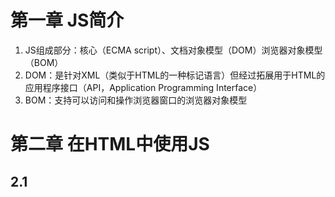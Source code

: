 # 第一章 JS简介

1.  JS组成部分：核心（ECMA script）、文档对象模型（DOM）浏览器对象模型（BOM）
2. DOM：是针对XML（类似于HTML的一种标记语言）但经过拓展用于HTML的应用程序接口（API，Application Programming Interface）
3. BOM：支持可以访问和操作浏览器窗口的浏览器对象模型

# 第二章 在HTML中使用JS

## 2.1<script>元素



1. 插入JS的方法：使用<script>元素

2. 在元素<script>中嵌入JS代码时只需为其制定type属性，然后JS放入即可

   示例：

   ```javascript
   <script type="text/javascript">    
       function sayHi(){         
       alert("Hi!");     } 
   </script> 
   ```

   

3. 当通过<script>元素来包含外部JS文件时，src属性就为必须的。是一个指向外部JS文件的连接

   示例：

   ```javascript
   <script type="text/javascript" src="example.js">
       </scrip>
   ```

   

### 2.1.1标签的位置

传统的将<script>元素放在head中，现在放在body里

### 2.1.2延迟脚本

在标签中定义了defer属性，使用后可以延迟执行

示例：

```javascript 
<!DOCTYPE html> 
    <html>  
    <head>    
    <title>Example HTML Page</title>     
<script type="text/javascript" defer="defer" src="example1.js"></script>     <script type="text/javascript" defer="defer" src="example2.js"></script>   </head>  
<body>    
    <!-- 这里放内容 -->   
    </body> 
</html>
```



### 2.1.3异步脚本

定义了async属性，跟defer属性类似，可以让脚本文件先后执行（不能保证执行顺序）

示例：

```javascript
<!DOCTYPE html>
    <html>     
    
    <head>     <title>Example HTML Page</title> 
<script type="text/javascript" async src="example1.js"></script> 
<script type="text/javascript" async src="example2.js"></script>   
</head>   
<body>     
    <!-- 这里放内容 -->  
    </body> 
</html>
```

## 2.2嵌入代码与外部文件

使用外部文件的优点：

1. 可维护性
2. 可缓存
3. 适应未来

## 2.3文档模式

## 2.4<noscript>元素

# 第三章 基本概念

## 3.1语法

### 3.1.1区分大小写

### 3.1.2标识符

1.  第一个字符必须是一个字母、下划线（_）或一个美元符号（$） 
2.  其他字符可以是字母、下划线、美元符号或数字 

### 3.1.3注释

使用了C风格

示例1：

```c
//单行注释
```

示例2：

```c
/*
* 这是一个多行
* （块级）注释（2 3行的*不是必须的）
*/
```

### 3.1.4严格模式

启用时，在顶部添加以下代码

 "use strict";

示例：

```javascript
function doSomething(){  
    "use strict";    
    //函数体
} 
```

### 3.1.5语句

记得要打;｛｝呀

## 3.2关键字和保留字

 ## 3.3变量

ECMAScript的变量是松散型，即可用来保存任何类型的数据。用var声明即可（var所声明的为局部变量）

示例：

```javascript
function test(){
    var message = "hi"; // 局部变量
} 
test(); 
alert(message); // 错误！
```

改正：(省略var使message变为全局变量但须调用test函数后才可使其有定义)

```javascript
function test(){   
    message = "hi"; // 全局变量
} 
test(); 
alert(message); // "hi
```

## 3.4数据类型

### 3.4.1typeof操作符

定义：检测给定变量的数据类型

1.  "undefined"——如果这个值未定义 
2.  "boolean"——如果这个值是布尔值 
3.  "string"——如果这个值是字符串 
4.  "number"——如果这个值是数值 
5.  "object"——如果这个值是对象或**null**
6.   "function"——如果这个值是函数 

示例：

```javascript
var message = "some string"; 
alert(typeof message);     // "string"
alert(typeof(message));    // "string" 
alert(typeof 95);          // "number
```

### 3.4.2Undefined类型

在未var变量时，变量为undefined。

示例：

```javascript
var message; // 这个变量声明之后默认取得了undefined值
// 下面这个变量并没有声明
// var age 
alert(message);     // 
"undefined" alert(age);         // 产生错误
```

### 3.4.3Null类型

用typeof检测null时，返回为OBJ（因为Null值表示一个空对象指针）

### 3.4.4Boolean类型

只有true与false两种值

### 3.4.5Number类型

1. 十的表示

示例：

```javascript
var floatNum = 3.125e7;   // 等于31250000 
```

2. 不要测试某个**特定**的浮点数值

3. isNaN（）函数

示例：

```javascript
alert(isNaN(NaN));         //true 
alert(isNaN(10));          //false（10是一个数值）
alert(isNaN("10"));        //false（可以被转换成数值10）
alert(isNaN("blue"));      //true（不能转换成数值）
alert(isNaN(true));        //false（可以被转换成数值1）
```

4. 数值转换  

    如果是Boolean值，true和false将分别被转换为1和0。

   如果是数字值，只是简单的传入和返回。

   如果是null值，返回0。

   如果是undefined，返回NaN。

   如果是字符串，会遵循规则。P48

   如果是对象，则调用对象的valueOf()方法，然后依照前面的规则转换返回的值

### 3.4.6String类型

1. 定义：String类型用于表示由零或多个16位Unicode字符组成的字符序列，即字符串（双单引号都可以表示）
2. 字面量（具体在P51）换行\n 制表\t 空格\r
3. 特点：ECMAScript中的字符串是不可变的，也就是说，字符串一旦创建，它们的值就不能改变

示例：

```JavaScript
var lang = "Java"; 
lang = lang + "Script"//lang此时=JavaScript
```

4. 转换字符串：每个值都有时toString()

示例：

```javascript
var age = 11; 
var ageAsString = age.toString();         // 字符串"11" 
var found = true; 
var foundAsString = found.toString();     // 字符串"true" 
```

不同进制字符串值在P52

5. 在不知道要转换的值是不是null或undefined的情况下，还可以使用转型函数String()，这个函数能够将任何类型的值转换为字符串

示例：

```javascript
var value1 = 10; //这里先后转换了4个值：数值、布尔值、null和undefined
var value2 = true;
var value3 = null;
var value4; 
alert(String(value1));     // "10" 
alert(String(value2));     // "true" 
alert(String(value3));     // "null" 
alert(String(value4));     // "undefined
```

### 3.4.7Object类型

1. 可创建自定义对象
2. 具有的属性与方法：

constructor：保存着用于创建当前对象的函数。对于前面的例子而言，构造函数（constructor）就是Object()。

hasOwnProperty(propertyName)：用于检查给定的属性在当前对象实例中（而不是在实例的原型中）是否存在。其中，作为参数的属性名（propertyName）必须以字符串形式指定（例如：o.hasOwnProperty("name")）。

isPrototypeOf(object)：用于检查传入的对象是否是传入对象的原型（第5章将讨论原型）。propertyIsEnumerable(propertyName)：用于检查给定的属性是否能够使用for-in语句（本章后面将会讨论）来枚举。与hasOwnProperty()方法一样，作为参数的属性名必须以字符串形式指定。toLocaleString()：返回对象的字符串表示，该字符串与执行环境的地区对应。

toString()：返回对象的字符串表示。

valueOf()：返回对象的字符串、数值或布尔值表示。通常与toString()方法的返回值相同。

## 3.5操作符

### 3.5.1一元操作符

1. 递增递减：

++与--借鉴C，可以理解，具体在P56

示例：

```javascript
var num1 = 2;
var num2 = 20;
var num3 = --num1 + num2;      // 等于21 
var num4 = num1 + num2;        // 等于21 
```

2. 加和减

### 3.5.2位操作符

1. 定义：对于有符号的整数，32位中的前31位用于表示整数的值。第32位用于表示数值的符号：0表示正数，1表示负数。这个表示符号的位叫做符号位，符号位的值决定了其他位数值的格式。
2. 按位非（NOT）定义：按位非操作符由一个波浪线（~）表示，执行按位非的结果就是返回数值的反码

示例：

```javascript
var num1 = 25;             //   二进制00000000000000000000000000011001 
var num2 = ~num1;          //    二进制11111111111111111111111111100110 
alert(num2);              // -26
```



3. 按位与（AND）：按位与操作符由一个和号字符（&）表示，它有两个操作符数（取和逻辑）。
4. 按位或（OR）：按位或操作符由一个竖线符号（|）表示，同样也有两个操作数。（取或逻辑）。（p60）
5. 按位异或（XOR）：按位异或操作符由一个插入符号（^）表示，也有两个操作数（取异或逻辑）。
6. 左移：左移操作符由两个小于号（<<）表示，这个操作符会将数值的所有位向左移动指定的位数

示例：

```javascript
var oldValue = 2;                       // 等于二进制的10
var newValue = oldValue << 5;           // 等于二进制的1000000，十进制的64 
```

7. 有符号右移：有符号的右移操作符由两个大于号（>>）表示，这个操作符会将数值向右移动，但保留符号位（即正负号标记）

示例：

```javascript
var oldValue = 64;                 // 等于二进制的1000000
var newValue = oldValue >> 5;      // 等于二进制的10 ，即十进制的2
```

8. 无符号右移：无符号右移操作符由3个大于号（>>>）表示，这个操作符会将数值的所有32位都向右移动

示例：正数跟有符号一致，负数不同P61

```javascript
var oldValue = -64;                // 等于二进制的11111111111111111111111111000000 
var newValue = oldValue >>> 5;     // 等于十进制的134217726 
```

### 3.5.3布尔操作符

1. 逻辑非符号为！

规则：

如果操作数是一个对象，返回false；

如果操作数是一个空字符串，返回true；

如果操作数是一个非空字符串，返回false；

如果操作数是数值0，返回true；

如果操作数是任意非0数值（包括Infinity），返回false；

如果操作数是null，返回true；

如果操作数是NaN，返回true；

如果操作数是undefined，返回true。

示例：

```javascript
alert(!false);        // true 
alert(!"blue");       // false 
alert(!0);             //   true 
alert(!NaN);          // true 
alert(!"");           // true 
alert(!12345);         //   false
```

2. 逻辑与符号为&&：逻辑与操作属于短路操作，即如果第一个操作数能够决定结果，那么就不会再对第二个操作数求值

规则：

如果第一个操作数是对象，则返回第二个操作数；

如果第二个操作数是对象，则只有在第一个操作数的求值结果为true的情况下才会返回该对象；

如果两个操作数都是对象，则返回第二个操作数；

如果有一个操作数是null，则返回null；

如果有一个操作数是NaN，则返回NaN；

如果有一个操作数是undefined，则返回undefined

示例：

```javascript
var found = true; 
var result = (found && someUndefinedVariable);    // 这里会发生错误
alert(result);    // 这一行不会执行
```

示例改进：

```javascript
var found = false; 
var result = (found && someUndefinedVariable);     // 不会发生错误
alert(result);    // 会执行（"false"）
```

3. 逻辑或||

规则：

P64

### 3.5.4乘性操作符

1. 乘法*，类似于C。

2. 除法/，类似于C。

3. 求模（余数）%，类似于C。

示例：

```javascript
var result = 26 % 5;     // 等于1
```

### 3.5.5加性操作符

1. 加法+，类似于C。

2. 减法-，类似于C。

### 3.5.6关系操作符

1. 小于（<）、大于（>）、小于等于（<=）和大于等于（>=）这几个关系操作符用于对两个值进行比较，比较的规则与我们在数学课上所学的一样。

### 3.5.7相等操作符

1. ECMAScript中的相等操作符由两个等于号（==）表示，如果两个操作数相等，则返回true。而不相等操作符由叹号后跟等于号（!=）表示，如果两个操作数不相等，则返回true（规则P67）

2. 全等和不全等（===和!==）

示例：

```javascript
var result1 = ("55" != 55);     //false，因为转换后相等
var result2 = ("55" !== 55);    //true，因为不同的数据类型不相等
```

### 3.5.8条件操作符

示例：

```javascript
var max = (num1 > num2) ? num1 : num2;
```

解释：在这个例子中，max中将会保存一个最大的值。这个表达式的意思是：如果num1大于num2（关系表达式返回true），则将num1的值赋给max；如果num1小于或等于num2（关系表达式返回false），则将num2的值赋给max

### 3.5.9赋值操作符

p71

### 3.5.10逗号操作符

使用逗号操作符可以在一条语句中执行多个操作

## 3.6语句

### 3.6.1if语句

示例：

```javascript
if (i > 25)     
    alert("Greater than 25.");              // 单行语句
else {   
    alert("Less than or equal to 25.");     // 代码块中的语句
     } 
```

### 3.6.2do-while语句

do-while语句是一种后测试循环语句，即只有在循环体中的代码执行之后，才会测试出口条件。换句话说，在对条件表达式求值之前，循环体内的代码至少会被执行一次

示例：

```javascript
do {    
    statement 
   } while (expression); 
//下面是一个示例：
var i = 0;
do {   
    i += 2;
} while (i < 10);
alert(i)
```

### 3.6.3while语句

while语句属于前测试循环语句，也就是说，在循环体内的代码被执行之前，就会对出口条件求值。因此，循环体内的代码有可能永远不会被执行

示例:

```javascript
var i = 0;
while(i < 10){
    i += 2;
}
```

### 3.6.4for语句

示例：

```javascript
var count = 10;
for(var i = 0;i < count; i++){
    alert(i);
}
```

### 3.6.5for-in语句

for-in语句是一种精准的迭代语句，可以用来枚举对象的属性

P75

### 3.6.6label语句

使用label语句可以在代码中添加标签，以便将来使用。

示例：

```javascript
start: for (var i=0; i < count; i++) {  
    alert(i);  
} 
```

### 3.6.7break和continue语句(p77)

其中，break语句会立即退出循环，强制继续执行循环后面的语句。而continue语句虽然也是立即退出循环，但退出循环后会从循环的顶部继续执行

示例break：

```javascript
var num = 0; 
for (var i=1; i < 10; i++) {    
    if (i % 5 == 0) {     
        break;   
    }    
    num++;
}
alert(num);    //4
```

示例continue：

```javascript
var num = 0;
for (var i = 1;i < 10; i++){
if(i % 5 == 0){
    continue;
}
    num++;
}
alert(num);//8
```

### 3.6.8with语句(严格模式下不允许使用)

with语句的作用是将代码的作用域设置到一个特定的对象中

示例：

```javascript
var qs = location.search.substring(1); 
var hostName = location.hostname;
var url = location.href;
```

改为：

```javascript
with(location){ 
    var qs = search.substring(1);    
    var hostName = hostname;    
    var url = href;
}
```

### 3.6.9swith语句(p80)

最后的default关键字则用于在表达式不匹配前面任何一种情形的时候，执行机动代码（因此，也相当于一个else语句）

示例：

```javascript
switch (expression) {
    case value: statement   
    	break;  
    case value: statement 
    	break;  
    case value: statement    
    	break;   
    case value: statement  
    	break; 
    default:statement
}
```

## 3.7函数

定义：ECMAScript中的函数使用function关键字来声明，后跟一组参数以及函数体。

示例：

```javascript
function sayHi(name, message) {   
    alert("Hello " + name + "," + message); 
}
sayHi("Nicholas", "how are you today?")//输出为"Hello Nicholas,how are you today"
```

### 3.7.1参数P83

### 3.7.2没有重载

如果在ECMAScript中定义了两个名字相同的函数，则该名字只属于后定义的函数

示例：

```javascript
function addSomeNumber(num){    
    return num + 100; 
}
function addSomeNumber(num) {   
    return num + 200;
} 
var result = addSomeNumber(100);    //30
```

